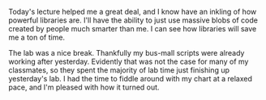 Today's lecture helped me a great deal, and I know have an inkling of how powerful
libraries are. I'll have the ability to just use massive blobs of code created by
people much smarter than me. I can see how libraries will save me a ton of time.

The lab was a nice break. Thankfully my bus-mall scripts were already working after
yesterday. Evidently that was not the case for many of my classmates, so they
spent the majority of lab time just finishing up yesterday's lab. I had the time
to fiddle around with my chart at a relaxed pace, and I'm pleased with how it turned out.
